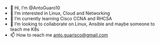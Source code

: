 - 👋 Hi, I’m @AntoGuaro10
- 👀 I’m interested in Linux, Cloud and Networking
- 🌱 I’m currently learning Cisco CCNA and RHCSA
- 💞️ I’m looking to collaborate on Linux, Ansible and maybe someone to teach me K8s
- 📫 How to reach me anto.guarisco@gmail.com

<!---
AntoGuaro10/AntoGuaro10 is a ✨ special ✨ repository because its `README.md` (this file) appears on your GitHub profile.
You can click the Preview link to take a look at your changes.
--->
